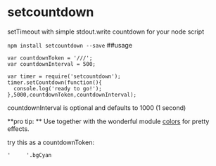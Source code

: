 setcountdown
=========================
setTimeout with simple stdout.write countdown for your node script


`npm install setcountdown --save`
##usage
```
var countdownToken = '///';
var countdownInterval = 500;

var timer = require('setcountdown');
timer.setCountdown(function(){
  console.log('ready to go!');
},5000,countdownToken,countdownInterval);
```
countdownInterval is optional and defaults to 1000 (1 second)

**pro tip: ** Use together with the wonderful module [colors](https://www.npmjs.com/package/colors) for pretty effects.

try this as a countdownToken:
```
'     '.bgCyan
```
